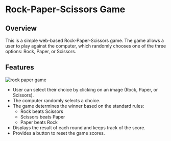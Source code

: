 # Rock-Paper-Scissors Game

## Overview

This is a simple web-based Rock-Paper-Scissors game. The game allows a user to play against the computer, which randomly chooses one of the three options: Rock, Paper, or Scissors.

## Features
![rock paper game](https://github.com/Codechefskj/Rock-Paper-Scissor-Game-/assets/143904130/7f9e5805-4e62-4ddb-83d0-b2d6d06635da)

- User can select their choice by clicking on an image (Rock, Paper, or Scissors).
- The computer randomly selects a choice.
- The game determines the winner based on the standard rules:
  - Rock beats Scissors
  - Scissors beats Paper
  - Paper beats Rock
- Displays the result of each round and keeps track of the score.
- Provides a button to reset the game scores.


